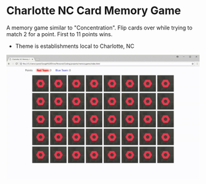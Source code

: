 # Charlotte NC Card Memory Game
A memory game similar to "Concentration". Flip cards over while trying to match 2 for a point. First to 11 points wins.

* Theme is establishments local to Charlotte, NC

![](https://github.com/ryanadiaz/memorygame/blob/master/memorygame.gif)
